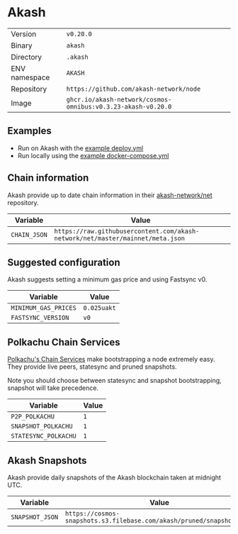 # Akash

| | |
|---|---|
|Version|`v0.20.0`|
|Binary|`akash`|
|Directory|`.akash`|
|ENV namespace|`AKASH`|
|Repository|`https://github.com/akash-network/node`|
|Image|`ghcr.io/akash-network/cosmos-omnibus:v0.3.23-akash-v0.20.0`|

## Examples

- Run on Akash with the [example deploy.yml](./deploy.yml)
- Run locally using the [example docker-compose.yml](./docker-compose.yml)

## Chain information

Akash provide up to date chain information in their [akash-network/net](https://github.com/akash-network/net) repository.

|Variable|Value|
|---|---|
|`CHAIN_JSON`|`https://raw.githubusercontent.com/akash-network/net/master/mainnet/meta.json`|

## Suggested configuration

Akash suggests setting a minimum gas price and using Fastsync v0.

|Variable|Value|
|---|---|
|`MINIMUM_GAS_PRICES`|`0.025uakt`|
|`FASTSYNC_VERSION`|`v0`|

## Polkachu Chain Services

[Polkachu's Chain Services](https://www.polkachu.com/) make bootstrapping a node extremely easy. They provide live peers, statesync and pruned snapshots.

Note you should choose between statesync and snapshot bootstrapping, snapshot will take precedence.

|Variable|Value|
|---|---|
|`P2P_POLKACHU`|`1`|
|`SNAPSHOT_POLKACHU`|`1`|
|`STATESYNC_POLKACHU`|`1`|

## Akash Snapshots

Akash provide daily snapshots of the Akash blockchain taken at midnight UTC.

|Variable|Value|
|---|---|
|`SNAPSHOT_JSON`|`https://cosmos-snapshots.s3.filebase.com/akash/pruned/snapshot.json`|
